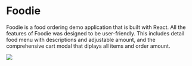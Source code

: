 # Foodie

Foodie is a food ordering demo application that is built with React. All the features of Foodie was designed to be user-friendly. This includes detail food menu with descriptions and adjustable amount, and the comprehensive cart modal that diplays all items and order amount.

![](https://user-images.githubusercontent.com/66182240/236658429-e3f36e6c-f8a1-4de8-81c6-fb51c9166ff4.gif)





